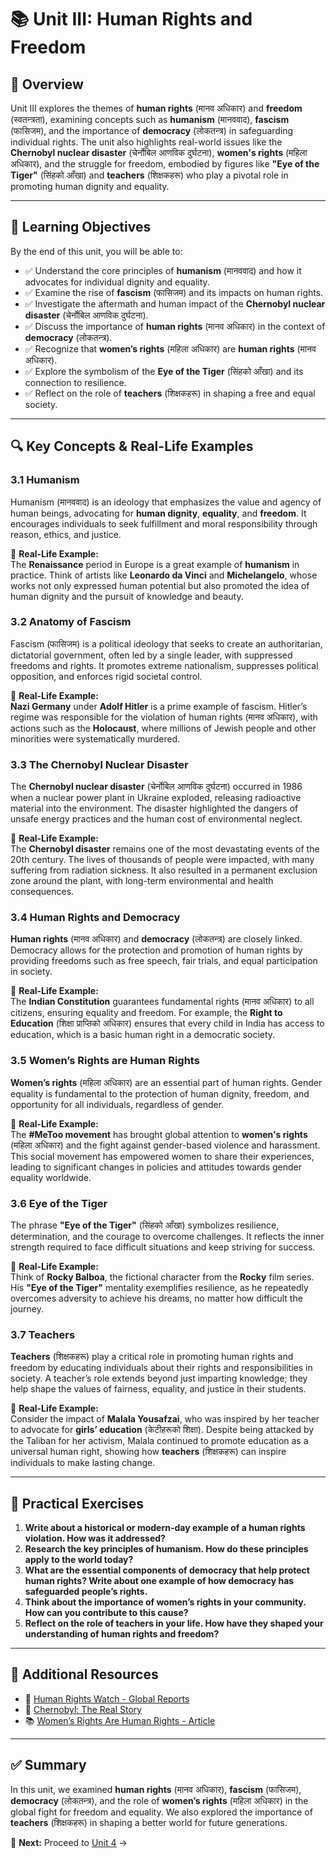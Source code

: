 # 📚 Unit III: Human Rights and Freedom  

## 📖 Overview  
Unit III explores the themes of **human rights** (मानव अधिकार) and **freedom** (स्वतन्त्रता), examining concepts such as **humanism** (मानववाद), **fascism** (फासिजम), and the importance of **democracy** (लोकतन्त्र) in safeguarding individual rights. The unit also highlights real-world issues like the **Chernobyl nuclear disaster** (चेर्नोबिल आणविक दुर्घटना), **women's rights** (महिला अधिकार), and the struggle for freedom, embodied by figures like **"Eye of the Tiger"** (सिंहको आँखा) and **teachers** (शिक्षकहरू) who play a pivotal role in promoting human dignity and equality.

---

## 🎯 Learning Objectives  
By the end of this unit, you will be able to:  
- ✅ Understand the core principles of **humanism** (मानववाद) and how it advocates for individual dignity and equality.  
- ✅ Examine the rise of **fascism** (फासिजम) and its impacts on human rights.  
- ✅ Investigate the aftermath and human impact of the **Chernobyl nuclear disaster** (चेर्नोबिल आणविक दुर्घटना).  
- ✅ Discuss the importance of **human rights** (मानव अधिकार) in the context of **democracy** (लोकतन्त्र).  
- ✅ Recognize that **women’s rights** (महिला अधिकार) are **human rights** (मानव अधिकार).  
- ✅ Explore the symbolism of the **Eye of the Tiger** (सिंहको आँखा) and its connection to resilience.  
- ✅ Reflect on the role of **teachers** (शिक्षकहरू) in shaping a free and equal society.

---

## 🔍 Key Concepts & Real-Life Examples  

### **3.1 Humanism**  
Humanism (मानववाद) is an ideology that emphasizes the value and agency of human beings, advocating for **human dignity**, **equality**, and **freedom**. It encourages individuals to seek fulfillment and moral responsibility through reason, ethics, and justice.

📝 **Real-Life Example:**  
The **Renaissance** period in Europe is a great example of **humanism** in practice. Think of artists like **Leonardo da Vinci** and **Michelangelo**, whose works not only expressed human potential but also promoted the idea of human dignity and the pursuit of knowledge and beauty.

### **3.2 Anatomy of Fascism**  
Fascism (फासिजम) is a political ideology that seeks to create an authoritarian, dictatorial government, often led by a single leader, with suppressed freedoms and rights. It promotes extreme nationalism, suppresses political opposition, and enforces rigid societal control.  

📝 **Real-Life Example:**  
**Nazi Germany** under **Adolf Hitler** is a prime example of fascism. Hitler’s regime was responsible for the violation of human rights (मानव अधिकार), with actions such as the **Holocaust**, where millions of Jewish people and other minorities were systematically murdered.

### **3.3 The Chernobyl Nuclear Disaster**  
The **Chernobyl nuclear disaster** (चेर्नोबिल आणविक दुर्घटना) occurred in 1986 when a nuclear power plant in Ukraine exploded, releasing radioactive material into the environment. The disaster highlighted the dangers of unsafe energy practices and the human cost of environmental neglect.

📝 **Real-Life Example:**  
The **Chernobyl disaster** remains one of the most devastating events of the 20th century. The lives of thousands of people were impacted, with many suffering from radiation sickness. It also resulted in a permanent exclusion zone around the plant, with long-term environmental and health consequences.

### **3.4 Human Rights and Democracy**  
**Human rights** (मानव अधिकार) and **democracy** (लोकतन्त्र) are closely linked. Democracy allows for the protection and promotion of human rights by providing freedoms such as free speech, fair trials, and equal participation in society.

📝 **Real-Life Example:**  
The **Indian Constitution** guarantees fundamental rights (मानव अधिकार) to all citizens, ensuring equality and freedom. For example, the **Right to Education** (शिक्षा प्राप्तिको अधिकार) ensures that every child in India has access to education, which is a basic human right in a democratic society.

### **3.5 Women’s Rights are Human Rights**  
**Women’s rights** (महिला अधिकार) are an essential part of human rights. Gender equality is fundamental to the protection of human dignity, freedom, and opportunity for all individuals, regardless of gender.

📝 **Real-Life Example:**  
The **#MeToo movement** has brought global attention to **women's rights** (महिला अधिकार) and the fight against gender-based violence and harassment. This social movement has empowered women to share their experiences, leading to significant changes in policies and attitudes towards gender equality worldwide.

### **3.6 Eye of the Tiger**  
The phrase **"Eye of the Tiger"** (सिंहको आँखा) symbolizes resilience, determination, and the courage to overcome challenges. It reflects the inner strength required to face difficult situations and keep striving for success.

📝 **Real-Life Example:**  
Think of **Rocky Balboa**, the fictional character from the **Rocky** film series. His **"Eye of the Tiger"** mentality exemplifies resilience, as he repeatedly overcomes adversity to achieve his dreams, no matter how difficult the journey.

### **3.7 Teachers**  
**Teachers** (शिक्षकहरू) play a critical role in promoting human rights and freedom by educating individuals about their rights and responsibilities in society. A teacher’s role extends beyond just imparting knowledge; they help shape the values of fairness, equality, and justice in their students.

📝 **Real-Life Example:**  
Consider the impact of **Malala Yousafzai**, who was inspired by her teacher to advocate for **girls’ education** (केटीहरूको शिक्षा). Despite being attacked by the Taliban for her activism, Malala continued to promote education as a universal human right, showing how **teachers** (शिक्षकहरू) can inspire individuals to make lasting change.

---

## 📝 Practical Exercises  
1. **Write about a historical or modern-day example of a human rights violation. How was it addressed?**  
2. **Research the key principles of humanism. How do these principles apply to the world today?**  
3. **What are the essential components of democracy that help protect human rights? Write about one example of how democracy has safeguarded people’s rights.**  
4. **Think about the importance of women’s rights in your community. How can you contribute to this cause?**  
5. **Reflect on the role of teachers in your life. How have they shaped your understanding of human rights and freedom?**

---

## 🔗 Additional Resources  
- 📖 [Human Rights Watch - Global Reports](https://www.hrw.org)  
- 🎥 [Chernobyl: The Real Story](https://www.youtube.com/watch?v=xyz123)  
- 📚 [Women’s Rights Are Human Rights - Article](https://www.womensrights.org)  

---

## ✅ Summary  
In this unit, we examined **human rights** (मानव अधिकार), **fascism** (फासिजम), **democracy** (लोकतन्त्र), and the role of **women’s rights** (महिला अधिकार) in the global fight for freedom and equality. We also explored the importance of **teachers** (शिक्षकहरू) in shaping a better world for future generations.  

📌 **Next:** Proceed to [Unit 4](../Unit-4_Education_and_Language_Teachning.md) →  
